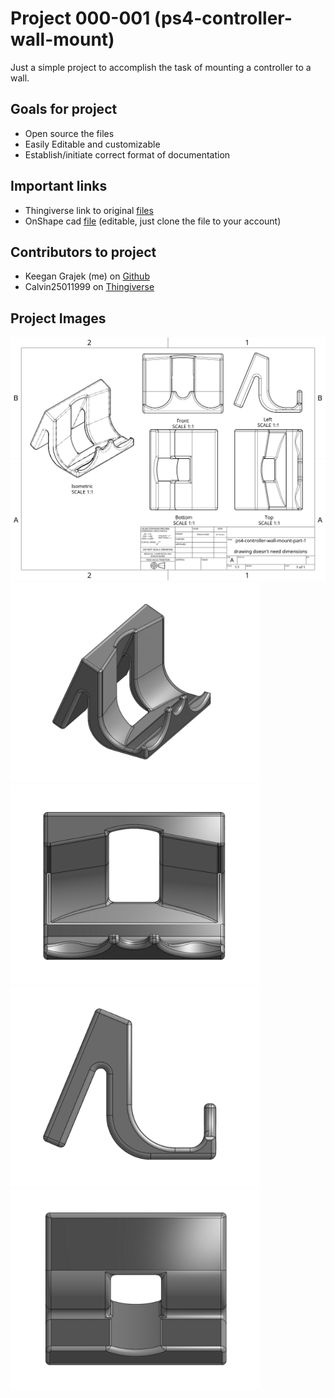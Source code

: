 # Project 000-001 (ps4-controller-wall-mount)

Just a simple project to accomplish the task of mounting a controller to a wall.

## Goals for project

- Open source the files
- Easily Editable and customizable
- Establish/initiate correct format of documentation

## Important links
- Thingiverse link to original [files](https://www.thingiverse.com/thing:3158960)
- OnShape cad [file](https://cad.onshape.com/documents/a0e36e990a403368eaf05630/w/bc90ab263f80aac869be1e00/e/39f009274c0df30e938a8c25) (editable, just clone the file to your account)

## Contributors to project
- Keegan Grajek (me) on [Github](https://github.com/Keegangrajek)
- Calvin25011999 on [Thingiverse](https://www.thingiverse.com/calvin25011999)

## Project Images

<img src="/files/ps4-controller-wall-mount-drawing-1.png" width=700>
<img src="/files/view-1.png" width=400>
<img src="/files/view-2.png" width=400>
<img src="/files/view-3.png" width=400>
<img src="/files/view-4.png" width=400>
